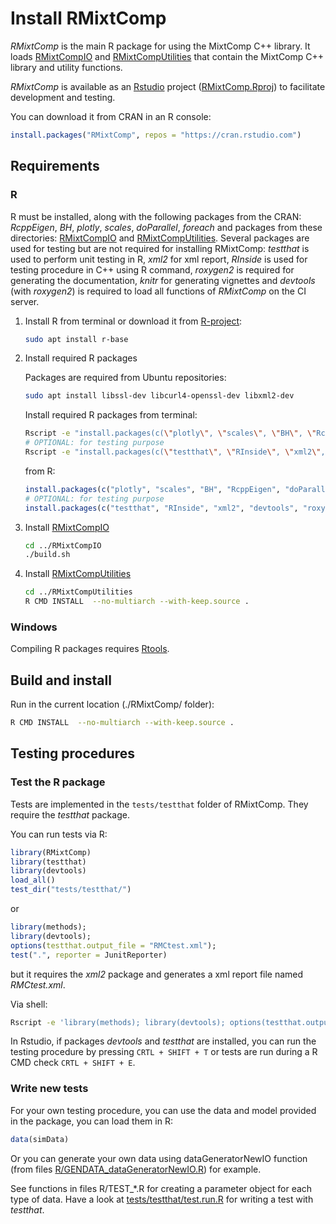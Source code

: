 
# Install RMixtComp

*RMixtComp* is the main R package for using the MixtComp C++ library. It loads [RMixtCompIO](../RMixtCompIO) and [RMixtCompUtilities](../RMixtCompUtilities) that contain the MixtComp C++ library and utility functions.

*RMixtComp* is available as an [Rstudio](https://www.rstudio.com/products/rstudio/download/#download) project ([RMixtComp.Rproj](RMixtComp.Rproj)) to facilitate development and testing.

You can download it from CRAN in an R console:

``` r
install.packages("RMixtComp", repos = "https://cran.rstudio.com")
```

## Requirements

### R

R must be installed, along with the following packages from the CRAN: *RcppEigen*, *BH*, *plotly*, *scales*, *doParallel*, *foreach* and packages from these directories: [RMixtCompIO](../RMixtCompIO) and [RMixtCompUtilities](../RMixtCompUtilities). Several packages are used for testing but are not required for installing RMixtComp: *testthat* is used to perform unit testing in R, *xml2* for xml report, *RInside* is used for testing procedure in C++ using R command, *roxygen2* is required for generating the documentation, *knitr* for generating vignettes and *devtools* (with *roxygen2*) is required to load all functions of *RMixtComp* on the CI server.

1. Install R from terminal or download it from [R-project](https://www.r-project.org/):

    ```bash
    sudo apt install r-base
    ```

2. Install required R packages

    Packages are required from Ubuntu repositories:

    ```bash
    sudo apt install libssl-dev libcurl4-openssl-dev libxml2-dev
    ```

    Install required R packages from terminal:

    ```bash
    Rscript -e "install.packages(c(\"plotly\", \"scales\", \"BH\", \"RcppEigen\", \"doParallel\", \"foreach\"), repos = \"https://cran.rstudio.com\")"
    # OPTIONAL: for testing purpose
    Rscript -e "install.packages(c(\"testthat\", \"RInside\", \"xml2\", \"devtools\", \"roxygen2\", \"Rmixmod\", \"knitr\", \"ClusVis\"), repos = \"https://cran.rstudio.com\")"
    ```

    from R:

    ```r
    install.packages(c("plotly", "scales", "BH", "RcppEigen", "doParallel", "foreach"), repos = "https://cran.rstudio.com")
    # OPTIONAL: for testing purpose
    install.packages(c("testthat", "RInside", "xml2", "devtools", "roxygen2", "Rmixmod", "knitr", "ClusVis"), repos = "https://cran.rstudio.com")
    ```

3. Install [RMixtCompIO](../RMixtCompIO)

    ```bash
    cd ../RMixtCompIO
    ./build.sh
    ```

4. Install [RMixtCompUtilities](../RMixtCompUtilities)

    ```bash
    cd ../RMixtCompUtilities
    R CMD INSTALL  --no-multiarch --with-keep.source .
    ```

### Windows

Compiling R packages requires [Rtools](https://cran.r-project.org/bin/windows/Rtools/).

## Build and install

Run in the current location (./RMixtComp/ folder):

```bash
R CMD INSTALL  --no-multiarch --with-keep.source .
```

## Testing procedures

### Test the R package

Tests are implemented in the `tests/testthat` folder of RMixtComp. They require the *testthat* package.

You can run tests via R:

```r
library(RMixtComp)
library(testthat)
library(devtools)
load_all()
test_dir("tests/testthat/")
```

or

```r
library(methods);
library(devtools);
options(testthat.output_file = "RMCtest.xml");
test(".", reporter = JunitReporter)
```

but it requires the *xml2* package and generates a xml report file named *RMCtest.xml*.

Via shell:

```bash
Rscript -e 'library(methods); library(devtools); options(testthat.output_file = "RMCtest.xml"); test(".", reporter = JunitReporter)'
```

In Rstudio, if packages *devtools* and *testthat* are installed, you can run the testing procedure by pressing `CRTL + SHIFT + T` or tests are run during a R CMD check `CRTL + SHIFT + E`.

### Write new tests

For your own testing procedure, you can use the data and model provided in the package, you can load them in R:

```r
data(simData)
```

Or you can generate your own data using dataGeneratorNewIO function (from files [R/GENDATA_dataGeneratorNewIO.R](../RMixtCompIO/R/GENDATA_dataGeneratorNewIO.R)) for example.

See functions in files R/TEST_\*.R for creating a parameter object for each type of data. Have a look at [tests/testthat/test.run.R](tests/testthat/test.run.R) for writing a test with *testthat*.
